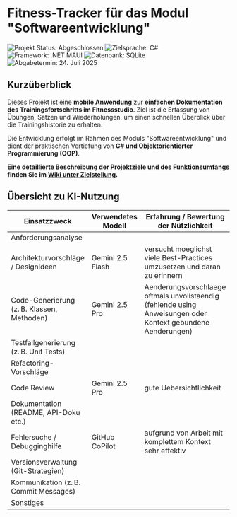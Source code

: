 # Fitness-Tracker für das Modul "Softwareentwicklung"

![Projekt Status: Abgeschlossen](https://img.shields.io/badge/Status-Abgeschlossen-blue)
![Zielsprache: C#](https://img.shields.io/badge/Sprache-C%23-blueviolet)
![Framework: .NET MAUI](https://img.shields.io/badge/Framework-.NET%20MAUI-623696)
![Datenbank: SQLite](https://img.shields.io/badge/Datenbank-SQLite-003B57)
![Abgabetermin: 24. Juli 2025](https://img.shields.io/badge/Abgabe-24.%20Juli%202025-red)

## Kurzüberblick

Dieses Projekt ist eine **mobile Anwendung** zur **einfachen Dokumentation des Trainingsfortschritts im Fitnessstudio**. Ziel ist die Erfassung von Übungen, Sätzen und Wiederholungen, um einen schnellen Überblick über die Trainingshistorie zu erhalten.

Die Entwicklung erfolgt im Rahmen des Moduls "Softwareentwicklung" und dient der praktischen Vertiefung von **C# und Objektorientierter Programmierung (OOP)**.

**Eine detaillierte Beschreibung der Projektziele und des Funktionsumfangs finden Sie im [Wiki unter Zielstellung](https://github.com/ANEXL/Softwareentwicklungsprojekt-SoSe2025/wiki/Zielstellung).**

## Übersicht zu KI-Nutzung

| Einsatzzweck                               | Verwendetes Modell     | Erfahrung / Bewertung der Nützlichkeit                        |
| ------------------------------------------ | ---------------------- | ------------------------------------------------------------- |
| Anforderungsanalyse                        |                        |                                                               |
| Architekturvorschläge / Designideen        | Gemini 2.5 Flash       | versucht moeglichst viele Best-Practices umzusetzen und daran zu erinnern |
| Code-Generierung (z. B. Klassen, Methoden) | Gemini 2.5 Pro         | Aenderungsvorschlaege oftmals unvollstaendig (fehlende using Anweisungen oder Kontext gebundene Aenderungen)    |
| Testfallgenerierung (z. B. Unit Tests)     |                        |                                                               |
| Refactoring-Vorschläge                     |                        |                                                               |
| Code Review                                | Gemini 2.5 Pro         | gute Uebersichtlichkeit                                       |
| Dokumentation (README, API-Doku etc.)      |                        |                                                               |
| Fehlersuche / Debugginghilfe               | GitHub CoPilot         | aufgrund von Arbeit mit komplettem Kontext sehr effektiv      |
| Versionsverwaltung (Git-Strategien)        |                        |                                                               |    
| Kommunikation (z. B. Commit Messages)      |                        |                                                               |
| Sonstiges                                  |                        |                                                               |
